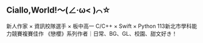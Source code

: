 ## Ciallo,World!～(∠·ω< )⌒☆

新人作家 × 資訊校隊選手 × 板中高一
C/C++ × Swift × Python
113新北市學科能力競賽複賽佳作
《戀櫻》系列作者｜日常、BG、GL、校園、甜文好き！

